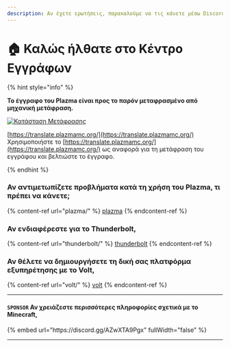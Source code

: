 ```yaml
---
description: Αν έχετε ερωτήσεις, παρακαλούμε να τις κάνετε μέσω Discord ή GitHub Issues.
---
```


# 🏠 Καλώς ήλθατε στο Κέντρο Εγγράφων

{% hint style="info" %}

**Το έγγραφο του Plazma είναι προς το παρόν μεταφρασμένο από μηχανική μετάφραση.**

[![Κατάσταση Μετάφρασης](https://badges.crowdin.net/plazmamc-document-portal/localized.svg)](https://translate.plazmamc.org/)

[https://translate.plazmamc.org/](https://translate.plazmamc.org/) Χρησιμοποιήστε το [https://translate.plazmamc.org/](https://translate.plazmamc.org/) ως αναφορά για τη μετάφραση του εγγράφου και βελτιώστε το έγγραφο.

{% endhint %}

### Αν αντιμετωπίζετε προβλήματα κατά τη χρήση του Plazma, τι πρέπει να κάνετε;

{% content-ref url="plazma/" %}
[plazma](plazma/)
{% endcontent-ref %}

### Αν ενδιαφέρεστε για το Thunderbolt,

{% content-ref url="thunderbolt/" %}
[thunderbolt](thunderbolt/)
{% endcontent-ref %}

### Αν θέλετε να δημιουργήσετε τη δική σας πλατφόρμα εξυπηρέτησης με το Volt,

{% content-ref url="volt/" %}
[volt](volt/)
{% endcontent-ref %}

***

#### `SPONSOR` Αν χρειάζεστε περισσότερες πληροφορίες σχετικά με το Minecraft, <a href="#etc-1" id="etc-1"></a>

{% embed url="https\://discord.gg/AZwXTA9Pgx" fullWidth="false" %}

***
